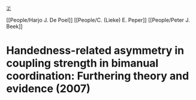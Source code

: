 [🇿](zotero://select/library/items/NNYFLQY5)

[[People/Harjo J. De Poel]] [[People/C. (Lieke) E. Peper]] [[People/Peter J. Beek]] 
# Handedness-related asymmetry in coupling strength in bimanual coordination: Furthering theory and evidence (2007)

